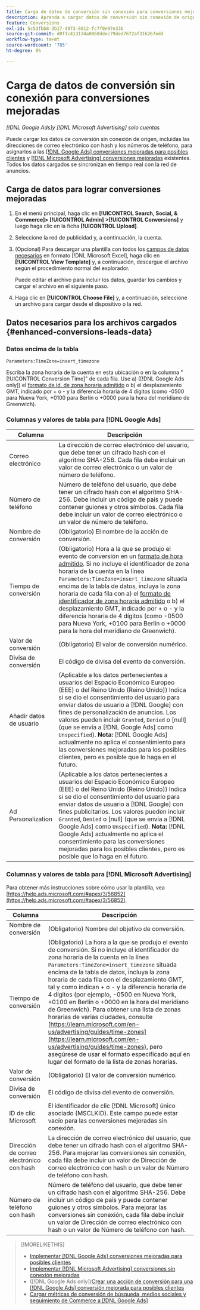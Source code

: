 ```yaml
---
title: Carga de datos de conversión sin conexión para conversiones mejoradas
description: Aprenda a cargar datos de conversión sin conexión de origen para asignarlos a  [!DNL Google Ads] conversiones mejoradas para posibles clientes y [!DNL Microsoft Advertising] conversiones mejoradas.
feature: Conversions
exl-id: 5c5dfbb8-3b17-4973-8012-fc7f0e97e33b
source-git-commit: d0f1c413134a0868ddec79ded7672af316267edd
workflow-type: tm+mt
source-wordcount: '785'
ht-degree: 0%

---
```


# Carga de datos de conversión sin conexión para conversiones mejoradas

*[!DNL Google Ads]y [!DNL Microsoft Advertising] solo cuentas*

Puede cargar los datos de conversión sin conexión de origen, incluidas las direcciones de correo electrónico con hash y los números de teléfono, para asignarlos a las [[!DNL Google Ads] conversiones mejoradas para posibles clientes](/help/search-social-commerce/admin/conversion-metrics/conversion-action-google.md) y [[!DNL Microsoft Advertising] conversiones mejoradas](https://help.ads.microsoft.com/#apex/ads/en/60178) existentes. Todos los datos cargados se sincronizan en tiempo real con la red de anuncios.

## Carga de datos para lograr conversiones mejoradas

1. En el menú principal, haga clic en **[!UICONTROL Search, Social, & Commerce]> [!UICONTROL Admin] >[!UICONTROL Conversions]** y luego haga clic en la ficha **[!UICONTROL Upload]**.

1. Seleccione la red de publicidad y, a continuación, la cuenta.

1. (Opcional) Para descargar una plantilla con todos los [campos de datos necesarios](#enhanced-conversions-leads-data) en formato [!DNL Microsoft Excel], haga clic en **[!UICONTROL View Template]** y, a continuación, descargue el archivo según el procedimiento normal del explorador.

   Puede editar el archivo para incluir los datos, guardar los cambios y cargar el archivo en el siguiente paso.

1. Haga clic en **[!UICONTROL Choose File]** y, a continuación, seleccione un archivo para cargar desde el dispositivo o la red.

## Datos necesarios para los archivos cargados {#enhanced-conversions-leads-data}

### Datos encima de la tabla

`Parameters:TimeZone=insert_timezone`

Escriba la zona horaria de la cuenta en esta ubicación o en la columna &quot;[!UICONTROL Conversion Time]&quot; de cada fila. Use a\) ([!DNL Google Ads only]) el [formato de id. de zona horaria admitido](https://developers.google.com/google-ads/api/data/codes-formats#timezone_ids) o b\) el desplazamiento GMT, indicado por + o - y la diferencia horaria de 4 dígitos (como -0500 para Nueva York, +0100 para Berlín o +0000 para la hora del meridiano de Greenwich).

### Columnas y valores de tabla para [!DNL Google Ads]

| Columna | Descripción |
| ------ | ----------- |
| Correo electrónico | La dirección de correo electrónico del usuario, que debe tener un cifrado hash con el algoritmo SHA-256. Cada fila debe incluir un valor de correo electrónico o un valor de número de teléfono. |
| Número de teléfono | Número de teléfono del usuario, que debe tener un cifrado hash con el algoritmo SHA-256. Debe incluir un código de país y puede contener guiones y otros símbolos. Cada fila debe incluir un valor de correo electrónico o un valor de número de teléfono. |
| Nombre de conversión | (Obligatorio) El nombre de la acción de conversión. |
| Tiempo de conversión | (Obligatorio) Hora a la que se produjo el evento de conversión en un [formato de hora admitido](https://support.google.com/google-ads/answer/7014069#prepare_data). Si no incluye el identificador de zona horaria de la cuenta en la línea `Parameters:TimeZone=insert_timezone` situada encima de la tabla de datos, incluya la zona horaria de cada fila con a\) el [formato de identificador de zona horaria admitido](https://developers.google.com/google-ads/api/data/codes-formats#timezone_ids) o b\) el desplazamiento GMT, indicado por + o - y la diferencia horaria de 4 dígitos (como -0500 para Nueva York, +0100 para Berlín o +0000 para la hora del meridiano de Greenwich). |
| Valor de conversión | (Obligatorio) El valor de conversión numérico. |
| Divisa de conversión | El código de divisa del evento de conversión. |
| Añadir datos de usuario | (Aplicable a los datos pertenecientes a usuarios del Espacio Económico Europeo (EEE) o del Reino Unido (Reino Unido)) Indica si se dio el consentimiento del usuario para enviar datos de usuario a [!DNL Google] con fines de personalización de anuncios. Los valores pueden incluir `Granted`, `Denied` o \[null\] (que se envía a [!DNL Google Ads] como `Unspecified`). **Nota:** [!DNL Google Ads] actualmente no aplica el consentimiento para las conversiones mejoradas para los posibles clientes, pero es posible que lo haga en el futuro. |
| Ad Personalization | (Aplicable a los datos pertenecientes a usuarios del Espacio Económico Europeo (EEE) o del Reino Unido (Reino Unido)) Indica si se dio el consentimiento del usuario para enviar datos de usuario a [!DNL Google] con fines publicitarios. Los valores pueden incluir `Granted`, `Denied` o \[null\] (que se envía a [!DNL Google Ads] como `Unspecified`). **Nota:** [!DNL Google Ads] actualmente no aplica el consentimiento para las conversiones mejoradas para los posibles clientes, pero es posible que lo haga en el futuro. |

### Columnas y valores de tabla para [!DNL Microsoft Advertising]

Para obtener más instrucciones sobre cómo usar la plantilla, vea [https://help.ads.microsoft.com/#apex/3/56852](https://help.ads.microsoft.com/#apex/3/56852).

| Columna | Descripción |
| ------ | ----------- |
| Nombre de conversión | (Obligatorio) Nombre del objetivo de conversión. |
| Tiempo de conversión | (Obligatorio) La hora a la que se produjo el evento de conversión. Si no incluye el identificador de zona horaria de la cuenta en la línea `Parameters:TimeZone=insert_timezone` situada encima de la tabla de datos, incluya la zona horaria de cada fila con el desplazamiento GMT, tal y como indican + o - y la diferencia horaria de 4 dígitos (por ejemplo, -0500 en Nueva York, +0100 en Berlín o +0000 en la hora del meridiano de Greenwich). Para obtener una lista de zonas horarias de varias ciudades, consulte [https://learn.microsoft.com/en-us/advertising/guides/time-zones](https://learn.microsoft.com/en-us/advertising/guides/time-zones), pero asegúrese de usar el formato especificado aquí en lugar del formato de la lista de zonas horarias. |
| Valor de conversión | (Obligatorio) El valor de conversión numérico. |
| Divisa de conversión | El código de divisa del evento de conversión. |
| ID de clic Microsoft | El identificador de clic [!DNL Microsoft] único asociado (MSCLKID). Este campo puede estar vacío para las conversiones mejoradas sin conexión. |
| Dirección de correo electrónico con hash | La dirección de correo electrónico del usuario, que debe tener un cifrado hash con el algoritmo SHA-256. Para mejorar las conversiones sin conexión, cada fila debe incluir un valor de Dirección de correo electrónico con hash o un valor de Número de teléfono con hash. |
| Número de teléfono con hash | Número de teléfono del usuario, que debe tener un cifrado hash con el algoritmo SHA-256. Debe incluir un código de país y puede contener guiones y otros símbolos. Para mejorar las conversiones sin conexión, cada fila debe incluir un valor de Dirección de correo electrónico con hash o un valor de Número de teléfono con hash. |

>[!MORELIKETHIS]
>
>* [Implementar [!DNL Google Ads] conversiones mejoradas para posibles clientes](/help/search-social-commerce/campaign-management/special-workflows/google-enhanced-conversions-leads.md)
>* [Implementar [!DNL Microsoft Advertising] conversiones sin conexión mejoradas](/help/search-social-commerce/campaign-management/special-workflows/microsoft-enhanced-conversions.md)
>* ([!DNL Google Ads only])[Crear una acción de conversión para una  [!DNL Google Ads] conversión mejorada para posibles clientes](/help/search-social-commerce/admin/conversion-metrics/conversion-action-google.md)
>* [Cargar métricas de conversión de búsqueda, medios sociales y seguimiento de Commerce a [!DNL Google Ads]](/help/search-social-commerce/tools/conversion-metrics-upload-to-google.md)
